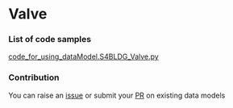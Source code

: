 # Valve

### List of code samples 

<!-- 50-List of code -->

<!-- [code entry](link) -->
[code_for_using_dataModel.S4BLDG_Valve.py](https://github.com/smart-data-models/dataModel.S4BLDG/blob/master/Valve/code/code_for_using_dataModel.S4BLDG_Valve.py)


<!-- /50-List of code -->

### Contribution
You can raise an [issue](https://github.com/smart-data-models/dataModel.S4BLDG/issues) or submit your [PR](https://github.com/smart-data-models/dataModel.S4BLDG/pulls) on existing data models
